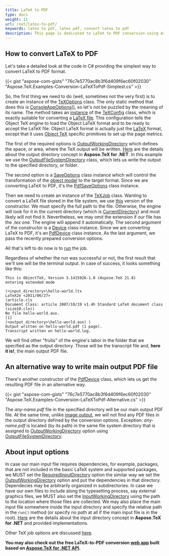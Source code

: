 ```yaml
---
title: LaTeX to PDF
type: docs
weight: 11
url: /net/latex-to-pdf/
keywords: latex to pdf, latex pdf, convert latex to pdf
description: This page is dedicated to LaTeX to PDF conversion using Aspose.TeX for .NET API.
---
```


## **How to convert LaTeX to PDF**

Let's take a detailed look at the code in C# providing the simplest way to convert LaTeX to PDF format.

{{< gist "aspose-com-gists" "76c7e5770ac8b3f6d409f6ec60f02030" "Aspose.TeX.Examples-Conversion-LaTeXToPdf-Simplest.cs" >}}

So, the first thing we need to do (well, sometimes not the very first) is to create an instance of the [TeXOptions](https://apireference.aspose.com/tex/net/aspose.tex/texoptions) class. The only static method that does this is [ConsoleAppOptions()](https://apireference.aspose.com/tex/net/aspose.tex/texoptions/methods/consoleappoptions), so let's not be puzzled by the meaning of its name. The method takes an [instance](https://apireference.aspose.com/tex/net/aspose.tex/texconfig/properties/objectlatex) of the [TeXConfig](https://apireference.aspose.com/tex/net/aspose.tex/texconfig) class, which is exactly suitable for converting a [LaTeX file](/tex/net/latex-io/#latex-file). This configuration tells the Object TeX engine to load the Object LaTeX format and to be ready to accept the LaTeX file. Object LaTeX format is actually just the [LaTeX](/tex/net/what-is-latex/) format, except that it uses [Object TeX](/tex/net/aspose-tex-and-object-tex/#object-tex) specific primitives to set up the page metrics.

The first of the required options is [OutputWorkingDirectory](https://apireference.aspose.com/tex/net/aspose.tex/texoptions/properties/outputworkingdirectory) which defines the space, or area, where the TeX output will be written. [Here](/tex/net/aspose-tex-output/) are the details about the output directory concept in **Aspose.TeX for .NET**. In this example we use the [OutputFileSystemDirectory](https://apireference.aspose.com/tex/net/aspose.tex.io/outputfilesystemdirectory) class, which lets us write the output to the specified directory, or folder.

The second option is a [SaveOptions](https://apireference.aspose.com/tex/net/aspose.tex.presentation/saveoptions) class instance which will control the transformation of the [object model](/tex/net/aspose-tex-and-object-tex/#why-the-new-tex-is-object) to the target format. Since we are converting LaTeX to PDF, it's the [PdfSaveOptions](https://apireference.aspose.com/tex/net/aspose.tex.presentation.pdf/pdfsaveoptions) class instance.

Then we need to create an instance of the [TeXJob](https://apireference.aspose.com/tex/net/aspose.tex/texjob) class. Wanting to convert a LaTeX file stored in the file system, we use [this](https://apireference.aspose.com/tex/net/aspose.tex/texjob/constructors/2) version of the constructor. We must specify the full path to the file. Otherwise, the engine will look for it in the current directory (which is [CurrentDirectory](https://docs.microsoft.com/en-us/dotnet/api/system.environment.currentdirectory)) and most likely will not find it. Nevertheless, we may omit the extension if our file has the *.tex* one. The engine will append it automatically. The second argument of the constructor is a [Device](https://apireference.aspose.com/tex/net/aspose.tex.presentation/device) class instance. Since we are converting LaTeX to PDF, it's an [PdfDevice](https://apireference.aspose.com/tex/net/aspose.tex.presentation.pdf/pdfdevice) class instance. As the last argument, we pass the recently prepared conversion options.

All that's left to do now is to [run](https://apireference.aspose.com/tex/net/aspose.tex/texjob/methods/run) the job.

Regardless of whether the run was successful or not, the first result that we'll see will be the terminal output. In case of success, it looks something like this:

```text
This is ObjectTeX, Version 3.1415926-1.0 (Aspose.TeX 21.8)
entering extended mode

(<input_directory>\hello-world.ltx
LaTeX2e <2011/06/27>
(article.cls
Document Class: article 2007/10/19 v1.4h Standard LaTeX document class
(size10.clo))
No file hello-world.aux.
[1]
(<output_directory>\hello-world.aux) )
Output written on hello-world.pdf (1 page).
Transcript written on hello-world.log.
```

We will find other "fruits" of the engine's labor in the folder that we specified as the output directory. Those will be the transcript file and, **here it is!**, the main output PDF file.

## **An alternative way to write main output PDF file**

There's another constructor of the [PdfDevice](https://apireference.aspose.com/tex/net/aspose.tex.presentation.pdf/pdfdevice/constructors/2) class, which lets us get the resulting PDF file in an alternative way.

{{< gist "aspose-com-gists" "76c7e5770ac8b3f6d409f6ec60f02030" "Aspose.TeX.Examples-Conversion-LaTeXToPdf-Alternative.cs" >}}

The *any-name.pdf* file in the specified directory will be our main output PDF file. At the same time, unlike [image output](/tex/net/latex-to-png/#an-alternative-way-to-write-main-output-png-files), we will not find any PDF files in the output directory defined by the conversion options. Exception: *any-name.pdf* is located (by its path) in the same file system directory that is assigned to [OutputWorkingDirectory](https://apireference.aspose.com/tex/net/aspose.tex/texoptions/properties/outputworkingdirectory) option using [OutputFileSystemDirectory](https://apireference.aspose.com/tex/net/aspose.tex.io/outputfilesystemdirectory).

## **About input options**

In case our main input file requires dependencies, for example, packages, that are not included in the basic LaTeX system and supported packages, we MUST set the [RequiredInputDirectory](https://apireference.aspose.com/tex/net/aspose.tex/texoptions/properties/requiredinputdirectory) option the similar way we set the [OutputWorkingDirectory](https://apireference.aspose.com/tex/net/aspose.tex/texoptions/properties/outputworkingdirectory) option and put the dependencies in that directory. Dependecies may be arbitrarily organized in subdirectories. In case we have our own files to include along the typesetting process, say external graphics files, we MUST also set the [InputWorkingDirectory](https://apireference.aspose.com/tex/net/aspose.tex/texoptions/properties/inputworkingdirectory) using the path to the location where those files are collected. We may also place the main input file somewhere inside the input directory and specify the relative path in the `run()` method (or specify no path at all if the main input file is in the root). [Here](/tex/net/aspose-tex-input/) are the details about the input directory concept in **Aspose.TeX for .NET** and provided implementations.

Other TeX job options are discussed [here](/tex/net/other-options/).

**You may also check out the free LaTeX-to-PDF conversion [web app](https://products.aspose.app/tex/conversion/latex-to-pdf) built based on [Aspose.TeX for .NET API](https://products.aspose.com/tex/net/).**